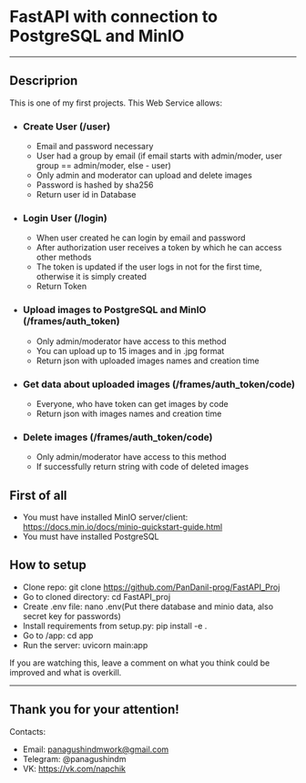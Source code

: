 # FastAPI with connection to PostgreSQL and MinIO

---

## Descriprion

This is one of my first projects. This Web Service allows:

- ### Create User (/user)
  - Email and password necessary
  - User had a group by email (if email starts with admin/moder, user group == admin/moder, else - user)
  - Only admin and moderator can upload and delete images
  - Password is hashed by sha256
  - Return user id in Database
- ### Login User (/login)
  - When user created he can login by email and password
  - After authorization user receives a token by which he can access other methods
  - The token is updated if the user logs in not for the first time, otherwise it is simply created
  - Return Token
- ### Upload images to PostgreSQL and MinIO (/frames/auth_token)
  - Only admin/moderator have access to this method
  - You can upload up to 15 images and in .jpg format
  - Return json with uploaded images names and creation time
- ### Get data about uploaded images (/frames/auth_token/code)
  - Everyone, who have token can get images by code
  - Return json with images names and creation time
- ### Delete images (/frames/auth_token/code)
  - Only admin/moderator have access to this method
  - If successfully return string with code of deleted images


## First of all

- You must have installed MinIO server/client:  <https://docs.min.io/docs/minio-quickstart-guide.html>
- You must have installed PostgreSQL

## How to setup

- Clone repo: git clone <https://github.com/PanDanil-prog/FastAPI_Proj>
- Go to cloned directory: cd FastAPI_proj
- Create .env file: nano .env(Put there database and minio data, also secret key for passwords)
- Install requirements from setup.py: pip install -e .
- Go to /app: cd app
- Run the server: uvicorn main:app

If you are watching this, leave a comment on what you think could be improved and what is overkill.

---

## Thank you for your attention!

Contacts:

- Email: panagushindmwork@gmail.com
- Telegram: @panagushindm
- VK: https://vk.com/napchik
